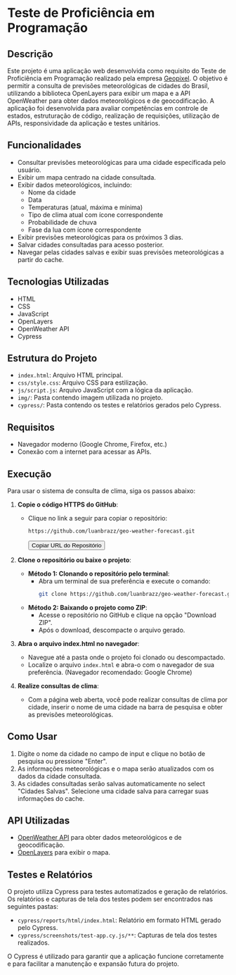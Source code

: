 # Teste de Proficiência em Programação

## Descrição
Este projeto é uma aplicação web desenvolvida como requisito do Teste de Proficiência em Programação realizado pela empresa [Geopixel](https://geopixel.com.br/). O objetivo é permitir a consulta de previsões meteorológicas de cidades do Brasil, utilizando a biblioteca OpenLayers para exibir um mapa e a API OpenWeather para obter dados meteorológicos e de geocodificação. A aplicação foi desenvolvida para avaliar competências em controle de estados, estruturação de código, realização de requisições, utilização de APIs, responsividade da aplicação e testes unitários.

## Funcionalidades
- Consultar previsões meteorológicas para uma cidade especificada pelo usuário.
- Exibir um mapa centrado na cidade consultada.
- Exibir dados meteorológicos, incluindo:
  - Nome da cidade
  - Data
  - Temperaturas (atual, máxima e mínima)
  - Tipo de clima atual com ícone correspondente
  - Probabilidade de chuva
  - Fase da lua com ícone correspondente
- Exibir previsões meteorológicas para os próximos 3 dias.
- Salvar cidades consultadas para acesso posterior.
- Navegar pelas cidades salvas e exibir suas previsões meteorológicas a partir do cache.

## Tecnologias Utilizadas
- HTML
- CSS
- JavaScript
- OpenLayers
- OpenWeather API
- Cypress

## Estrutura do Projeto
- `index.html`: Arquivo HTML principal.
- `css/style.css`: Arquivo CSS para estilização.
- `js/script.js`: Arquivo JavaScript com a lógica da aplicação.
- `img/`: Pasta contendo imagem utilizada no projeto.
- `cypress/`: Pasta contendo os testes e relatórios gerados pelo Cypress.

## Requisitos
- Navegador moderno (Google Chrome, Firefox, etc.)
- Conexão com a internet para acessar as APIs.

## Execução
Para usar o sistema de consulta de clima, siga os passos abaixo:

1. **Copie o código HTTPS do GitHub**:
   - Clique no link a seguir para copiar o repositório:
     ```sh
     https://github.com/luanbrazz/geo-weather-forecast.git
     ```
     <button onclick="navigator.clipboard.writeText('https://github.com/luanbrazz/geo-weather-forecast.git')">Copiar URL do Repositório</button>

2. **Clone o repositório ou baixe o projeto**:
   - **Método 1: Clonando o repositório pelo terminal**:
     - Abra um terminal de sua preferência e execute o comando:
       ```sh
       git clone https://github.com/luanbrazz/geo-weather-forecast.git
       ```
   - **Método 2: Baixando o projeto como ZIP**:
     - Acesse o repositório no GitHub e clique na opção "Download ZIP".
     - Após o download, descompacte o arquivo gerado.

3. **Abra o arquivo index.html no navegador**:
   - Navegue até a pasta onde o projeto foi clonado ou descompactado.
   - Localize o arquivo `index.html` e abra-o com o navegador de sua preferência. (Navegador recomendado: Google Chrome)

4. **Realize consultas de clima**:
   - Com a página web aberta, você pode realizar consultas de clima por cidade, inserir o nome de uma cidade na barra de pesquisa e obter as previsões meteorológicas.

## Como Usar
1. Digite o nome da cidade no campo de input e clique no botão de pesquisa ou pressione "Enter".
2. As informações meteorológicas e o mapa serão atualizados com os dados da cidade consultada.
3. As cidades consultadas serão salvas automaticamente no select "Cidades Salvas". Selecione uma cidade salva para carregar suas informações do cache.

## API Utilizadas
- [OpenWeather API](https://openweathermap.org/api) para obter dados meteorológicos e de geocodificação.
- [OpenLayers](https://openlayers.org/) para exibir o mapa.

## Testes e Relatórios
O projeto utiliza Cypress para testes automatizados e geração de relatórios. Os relatórios e capturas de tela dos testes podem ser encontrados nas seguintes pastas:
- `cypress/reports/html/index.html`: Relatório em formato HTML gerado pelo Cypress.
- `cypress/screenshots/test-app.cy.js/**`: Capturas de tela dos testes realizados.

O Cypress é utilizado para garantir que a aplicação funcione corretamente e para facilitar a manutenção e expansão futura do projeto.

